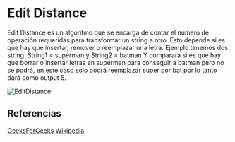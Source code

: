 # Edit Distance

Edit Distance es un algoritmo que se encarga de contar el número de operación requeridas para transformar un string a otro. Esto depende si es que hay que insertar, remover o reemplazar una letra.
Ejemplo tenemos dos string:
String1 = superman y String2 = batman
Y comparara si es que hay que borrar o insertar letras en superman para conseguir a batman pero no se podrá, en este caso solo podrá reemplazar super por bat por lo tanto dará como output 5.



![EditDistance](https://www.ideserve.co.in/learn/img/editDistance_0.gif)

## Referencias
[GeeksForGeeks](https://www.geeksforgeeks.org/edit-distance-dp-5/)
[Wikipedia](https://en.wikipedia.org/wiki/Edit_distance)
